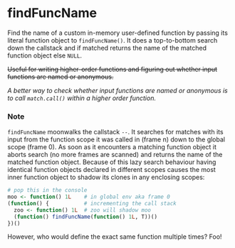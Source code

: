 # findFuncName

Find the name of a custom in-memory user-defined function by passing its literal function object to `findFuncName()`. It does a top-to-bottom search down the callstack and if matched returns the name of the matched function object else `NULL`.

~~Useful for writing higher-order functions and figuring out whether input functions are named or anonymous.~~

*A better way to check whether input functions are named or anonymous is to call `match.call()` within a higher order function.*

### Note

`findFuncName` moonwalks the callstack `--`. It searches for matches with its input from the function scope it was called in (frame n) down to the global scope (frame 0). As soon as it encounters a matching function object it aborts search (no more frames are scanned) and returns the name of the matched function object. Because of this lazy search behaviour having identical function objects declared in different scopes causes the most inner function object to shadow its clones in any enclosing scopes: 

```r
# pop this in the console
moo <- function() 1L    # in global env aka frame 0
(function() {           # incrementing the call stack
  zoo <- function() 1L  # zoo will shadow moo
  (function() findFuncName(function() 1L, T))()
})()
```
However, who would define the exact same function multiple times? Foo!
